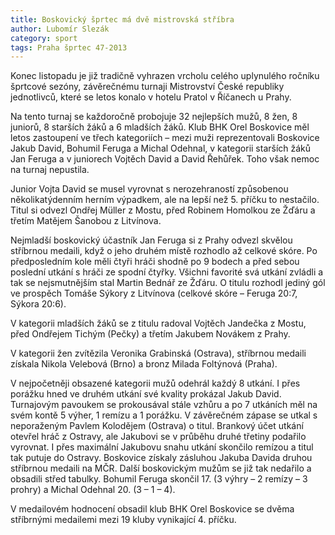```yaml
---
title: Boskovický šprtec má dvě mistrovská stříbra
author: Lubomír Slezák
category: sport
tags: Praha šprtec 47-2013
---
```


Konec listopadu je již tradičně vyhrazen vrcholu celého uplynulého ročníku šprtcové sezóny, závěrečnému turnaji Mistrovství České republiky jednotlivců, které se letos konalo v hotelu Pratol v Říčanech u Prahy.

Na tento turnaj se každoročně probojuje 32 nejlepších mužů, 8 žen, 8 juniorů, 8 starších žáků a 6 mladších žáků. Klub BHK Orel Boskovice měl letos zastoupení ve třech kategoriích – mezi muži reprezentovali Boskovice Jakub David, Bohumil Feruga a Michal Odehnal, v kategorii starších žáků Jan Feruga a v juniorech Vojtěch David a David Řehůřek. Toho však nemoc na turnaj nepustila.

Junior Vojta David se musel vyrovnat s nerozehraností způsobenou několikatýdenním herním výpadkem, ale na lepší než 5. příčku to nestačilo. Titul si odvezl Ondřej Müller z Mostu, před Robinem Homolkou ze Žďáru a třetím Matějem Šanobou z Litvínova.

Nejmladší boskovický účastník Jan Feruga si z Prahy odvezl skvělou stříbrnou medaili, když o jeho druhém místě rozhodlo až celkové skóre. Po předposledním kole měli čtyři hráči shodně po 9 bodech a před sebou poslední utkání s hráči ze spodní čtyřky. Všichni favorité svá utkání zvládli a tak se nejsmutnějším stal Martin Bednář ze Žďáru. O titulu rozhodl jediný gól ve prospěch Tomáše Sýkory z Litvínova (celkové skóre – Feruga 20:7, Sýkora 20:6).

V kategorii mladších žáků se z titulu radoval Vojtěch Jandečka z Mostu, před Ondřejem Tichým (Pečky) a třetím Jakubem Novákem z Prahy.

V kategorii žen zvítězila Veronika Grabinská (Ostrava), stříbrnou medaili získala Nikola Velebová (Brno) a bronz Milada Foltýnová (Praha).

V nejpočetněji obsazené kategorii mužů odehrál každý 8 utkání. I přes porážku hned ve druhém utkání své kvality prokázal Jakub David. Turnajovým pavoukem se prokousával stále vzhůru a po 7 utkáních měl na svém kontě 5 výher, 1 remízu a 1 porážku. V závěrečném zápase se utkal s neporaženým Pavlem Kolodějem (Ostrava) o titul. Brankový účet utkání otevřel hráč z Ostravy, ale Jakubovi se v průběhu druhé třetiny podařilo vyrovnat. I přes maximální Jakubovu snahu utkání skončilo remízou a titul tak putuje do Ostravy. Boskovice získaly zásluhou Jakuba Davida druhou stříbrnou medaili na MČR. Další boskovickým mužům se již tak nedařilo a obsadili střed tabulky. Bohumil Feruga skončil 17. (3 výhry – 2 remízy – 3 prohry) a Michal Odehnal 20. (3 – 1 – 4).

V medailovém hodnocení obsadil klub BHK Orel Boskovice se dvěma stříbrnými medailemi mezi 19 kluby vynikající 4. příčku.

